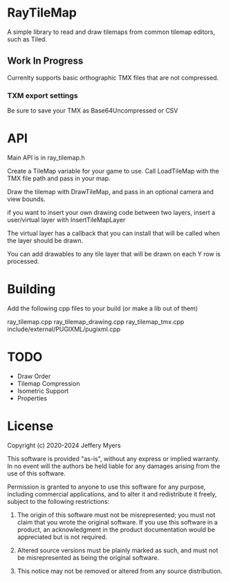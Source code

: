 # RayTileMap
A simple library to read and draw tilemaps from common tilemap editors, such as Tiled.

## Work In Progress
Currenlty supports basic orthographic TMX files that are not compressed.

### TXM export settings
Be sure to save your TMX as Base64Uncompressed or CSV

# API
Main API is in ray_tilemap.h

Create a TileMap variable for your game to use.
Call LoadTileMap with the TMX file path and pass in your map.

Draw the tilemap with DrawTileMap, and pass in an optional camera and view bounds.

if you want to insert your own drawing code between two layers, insert a user/virtual layer with InsertTileMapLayer<VirtualLayer>

The virtual layer has a callback that you can install that will be called when the layer should be drawn.

You can add drawables to any tile layer that will be drawn on each Y row is processed.

# Building
Add the following cpp files to your build (or make a lib out of them)

ray_tilemap.cpp
ray_tilemap_drawing.cpp
ray_tilemap_tmx.cpp
include/external/PUGIXML/pugixml.cpp

# TODO
* Draw Order
* Tilemap Compression
* Isometric Support
* Properties

# License
Copyright (c) 2020-2024 Jeffery Myers

This software is provided "as-is", without any express or implied warranty. In no event 
will the authors be held liable for any damages arising from the use of this software.

Permission is granted to anyone to use this software for any purpose, including commercial 
applications, and to alter it and redistribute it freely, subject to the following restrictions:

  1. The origin of this software must not be misrepresented; you must not claim that you 
  wrote the original software. If you use this software in a product, an acknowledgment 
  in the product documentation would be appreciated but is not required.

  2. Altered source versions must be plainly marked as such, and must not be misrepresented
  as being the original software.

  3. This notice may not be removed or altered from any source distribution.
